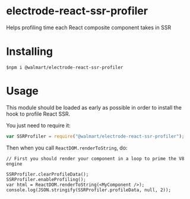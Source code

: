 # electrode-react-ssr-profiler

Helps profiling time each React composite component takes in SSR

# Installing

```
$npm i @walmart/electrode-react-ssr-profiler
```

# Usage

This module should be loaded as early as possible in order to install the hook to profile React SSR.

You just need to require it:

```js
var SSRProfiler = require("@walmart/electrode-react-ssr-profiler");
```

Then when you call `ReactDOM.renderToString`, do:

```
// First you should render your component in a loop to prime the V8 engine

SSRProfiler.clearProfileData();
SSRProfiler.enableProfiling();
var html = ReactDOM.renderToString(<MyComponent />);
console.log(JSON.stringify(SSRProfiler.profileData, null, 2));
```

